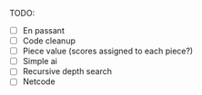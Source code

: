 TODO:
- [ ] En passant
- [ ] Code cleanup
- [ ] Piece value (scores assigned to each piece?)
- [ ] Simple ai
- [ ] Recursive depth search
- [ ] Netcode

